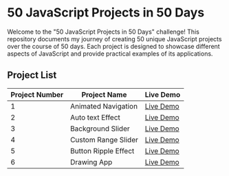 
# 50 JavaScript Projects in 50 Days

Welcome to the "50 JavaScript Projects in 50 Days" challenge! This repository documents my journey of creating 50 unique JavaScript projects over the course of 50 days. Each project is designed to showcase different aspects of JavaScript and provide practical examples of its applications.

## Project List
| Project Number | Project Name | Live Demo |
|----------------|--------------|-----------|
| 1              | Animated Navigation  | [Live Demo](https://6499c031625e160a3bc2efb1--incandescent-axolotl-810e70.netlify.app/) |
| 2              | Auto text Effect     | [Live Demo](https://649afe6522758800892fdfd7--resplendent-kelpie-b48687.netlify.app/) |
| 3              | Background Slider    | [Live Demo](https://luminous-khapse-1ba58f.netlify.app/) |
| 4              | Custom Range Slider  | [Live Demo](https://649d802814d4fd06f21aa2bd--reliable-quokka-372b68.netlify.app/) |
| 5              | Button Ripple Effect | [Live Demo](https://649ebcb74b925100892cf385--fantastic-gecko-412f5d.netlify.app/) |
| 6              | Drawing App          | [Live Demo](https://64a00b01a3ef6d1ff67df26a--loquacious-frangipane-053790.netlify.app/) |
